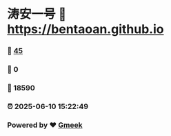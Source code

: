 # 涛安一号 :link: https://bentaoan.github.io 
### :page_facing_up: [45](https://bentaoan.github.io/tag.html) 
### :speech_balloon: 0 
### :hibiscus: 18590 
### :alarm_clock: 2025-06-10 15:22:49 
### Powered by :heart: [Gmeek](https://github.com/Meekdai/Gmeek)
